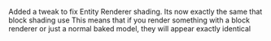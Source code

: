 Added a tweak to fix Entity Renderer shading. Its now exactly the same that block shading use
This means that if you render something with a block renderer or just a normal baked model, they will appear exactly identical